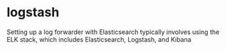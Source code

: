 # logstash
Setting up a log forwarder with Elasticsearch typically involves using the ELK stack, which includes Elasticsearch, Logstash, and Kibana
